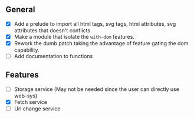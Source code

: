 ## General

 - [X] Add a prelude to import all html tags, svg tags, html attributes, svg attributes that doesn't conflicts
 - [X] Make a module that isolate the `with-dom` features.
 - [X] Rework the dumb patch taking the advantage of feature gating the dom capability.
 - [ ] Add documentation to functions

## Features
- [ ] Storage service (May not be needed since the user can directly use web-sys)
- [X] Fetch service
- [ ] Url change service
